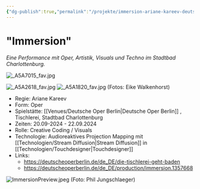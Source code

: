 ```yaml
---
{"dg-publish":true,"permalink":"/projekte/immersion-ariane-kareev-deutsche-oper-berlin/"}
---
```


# "Immersion"

*Eine Performance mit Oper, Artistik, Visuals und Techno im Stadtbad Charlottenburg.*

![_A5A7015_fav.jpg](/img/user/Attachments/_A5A7015_fav.jpg)

![_A5A2618_fav.jpg](/img/user/Attachments/_A5A2618_fav.jpg)
![_A5A1820_fav.jpg](/img/user/Attachments/_A5A1820_fav.jpg)
(Fotos: Eike Walkenhorst)

- Regie: Ariane Kareev
- Form: Oper
- Spielstätte: [[Venues/Deutsche Oper Berlin\|Deutsche Oper Berlin]] , Tischlerei, Stadtbad Charlottenburg 
- Zeiten: 20.09-2024 - 22.09.2024
- Rolle: Creative Coding / Visuals
- Technologie: Audioreaktives Projection Mapping mit [[Technologien/Stream Diffusion\|Stream Diffusion]] in [[Technologien/Touchdesigner\|Touchdesigner]]
- Links:
	- https://deutscheoperberlin.de/de_DE/die-tischlerei-geht-baden
	- https://deutscheoperberlin.de/de_DE/production/immersion.1357668

![ImmersionPreview.jpeg](/img/user/Attachments/ImmersionPreview.jpeg)
(Foto: Phil Jungschlaeger)